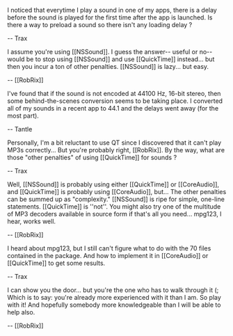 I noticed that everytime I play a sound in one of my apps, there is a delay before the sound is played for the first time after the app is launched.
Is there a way to preload a sound so there isn't any loading delay ?

-- Trax

I assume you're using [[NSSound]]. I guess the answer-- useful or no-- would be to stop using [[NSSound]] and use [[QuickTime]] instead... but then you incur a ton of other penalties. [[NSSound]] is lazy... but easy.

-- [[RobRix]]

I've found that if the sound is not encoded at 44100 Hz, 16-bit stereo, then some behind-the-scenes conversion seems to be taking place. I converted all of my sounds in a recent app to 44.1 and the delays went away (for the most part).

-- Tantle

Personally, I'm a bit reluctant to use QT since I discovered that it can't play MP3s correctly... But you're probably right, [[RobRix]]. By the way, what are those "other penalties" of using [[QuickTime]] for sounds ?

-- Trax

Well, [[NSSound]] is probably using either [[QuickTime]] or [[CoreAudio]], and [[QuickTime]] is probably using [[CoreAudio]], but... The other penalties can be summed up as "complexity." [[NSSound]] is ripe for simple, one-line statements. [[QuickTime]] is ''not''. You might also try one of the multitude of MP3 decoders available in source form if that's all you need... mpg123, I hear, works well.

-- [[RobRix]]

I heard about mpg123, but I still can't figure what to do with the 70 files contained in the package. And how to implement it in [[CoreAudio]] or [[QuickTime]] to get some results.

-- Trax

I can show you the door... but you're the one who has to walk through it (; Which is to say: you're already more experienced with it than I am. So play with it! And hopefully somebody more knowledgeable than I will be able to help also.

-- [[RobRix]]